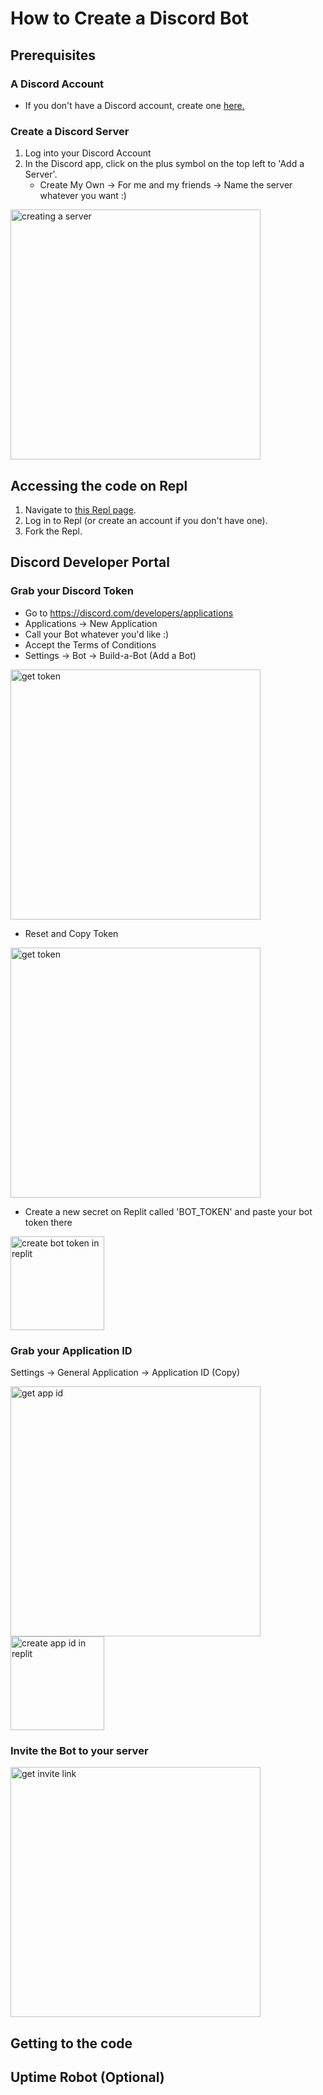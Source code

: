# How to Create a Discord Bot
## Prerequisites
### A Discord Account
- If you don't have a Discord account, create one [here.](https://discord.com/register)
### Create a Discord Server
1. Log into your Discord Account
2. In the Discord app, click on the plus symbol on the top left to 'Add a Server'.
    - Create My Own -> For me and my friends -> Name the server whatever you want :)
    
<img src="https://cdn.discordapp.com/attachments/1032935015069253664/1033179852615983114/creating_a_server.gif" alt="creating a server" width="400"/>

## Accessing the code on Repl
1. Navigate to [this Repl page](https://replit.com/@schari/Purdue-Hackers-Discord-Bot-Workshop#main.py).
2. Log in to Repl (or create an account if you don't have one).
3. Fork the Repl.

## Discord Developer Portal
### Grab your Discord Token
- Go to https://discord.com/developers/applications
- Applications -> New Application
- Call your Bot whatever you'd like :)
- Accept the Terms of Conditions
- Settings -> Bot -> Build-a-Bot (Add a Bot)

<img src="https://cdn.discordapp.com/attachments/1032935015069253664/1033185393056682055/BotTokenWithNoToken.gif" alt="get token" width="400"/>

- Reset and Copy Token

<img src="https://cdn.discordapp.com/attachments/1032935015069253664/1033191231557222441/unknown.png" alt="get token" width="400"/>

- Create a new secret on Replit called 'BOT_TOKEN' and paste your bot token there 
 
<img src="https://cdn.discordapp.com/attachments/1032935015069253664/1033199782451236926/unknown.png" alt="create bot token in replit" width = "150"/>

### Grab your Application ID
Settings -> General Application -> Application ID (Copy)

<img src="https://cdn.discordapp.com/attachments/1032935015069253664/1033192743964524665/get_app_id.png" alt="get app id" width="400"/>

<img src="https://cdn.discordapp.com/attachments/1032935015069253664/1033203674723389501/unknown.png" alt="create app id in replit" width = "150"/>

### Invite the Bot to your server
<img src="https://cdn.discordapp.com/attachments/1032935015069253664/1033198151907147857/invite_to_server.gif" alt="get invite link" width="400"/>

## Getting to the code

## Uptime Robot (Optional)

